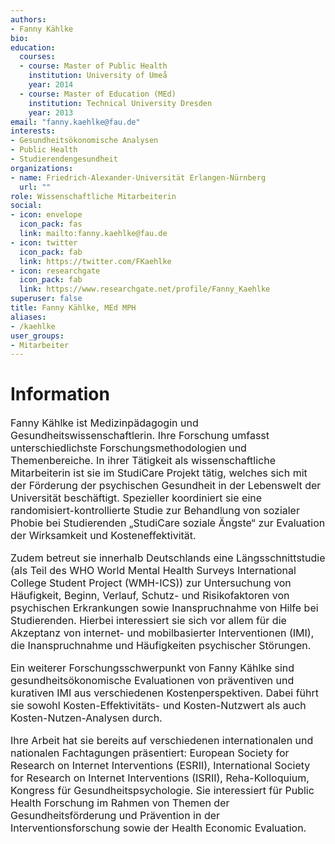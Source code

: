 ```yaml
---
authors:
- Fanny Kählke
bio:
education:
  courses:
  - course: Master of Public Health
    institution: University of Umeå
    year: 2014
  - course: Master of Education (MEd)
    institution: Technical University Dresden
    year: 2013
email: "fanny.kaehlke@fau.de"
interests:
- Gesundheitsökonomische Analysen
- Public Health
- Studierendengesundheit
organizations:
- name: Friedrich-Alexander-Universität Erlangen-Nürnberg
  url: ""
role: Wissenschaftliche Mitarbeiterin
social:
- icon: envelope
  icon_pack: fas
  link: mailto:fanny.kaehlke@fau.de
- icon: twitter
  icon_pack: fab
  link: https://twitter.com/FKaehlke
- icon: researchgate
  icon_pack: fab
  link: https://www.researchgate.net/profile/Fanny_Kaehlke
superuser: false
title: Fanny Kählke, MEd MPH
aliases:
- /kaehlke
user_groups:
- Mitarbeiter
---
```


# Information

<font size="3">

Fanny Kählke ist Medizinpädagogin und Gesundheitswissenschaftlerin. Ihre Forschung umfasst unterschiedlichste Forschungsmethodologien und Themenbereiche. In ihrer Tätigkeit als wissenschaftliche Mitarbeiterin ist sie im StudiCare Projekt tätig, welches sich mit der Förderung der psychischen Gesundheit in der Lebenswelt der Universität beschäftigt. Spezieller koordiniert sie eine randomisiert-kontrollierte Studie zur Behandlung von sozialer Phobie bei Studierenden „StudiCare soziale Ängste“ zur Evaluation der Wirksamkeit und Kosteneffektivität.

Zudem betreut sie innerhalb Deutschlands eine Längsschnittstudie (als Teil des WHO World Mental Health Surveys International College Student Project (WMH-ICS)) zur Untersuchung von Häufigkeit, Beginn, Verlauf, Schutz- und Risikofaktoren von psychischen Erkrankungen sowie Inanspruchnahme von Hilfe bei Studierenden. Hierbei interessiert sie sich vor allem für die Akzeptanz von internet- und mobilbasierter Interventionen (IMI), die Inanspruchnahme und Häufigkeiten psychischer Störungen.

Ein weiterer Forschungsschwerpunkt von Fanny Kählke sind gesundheitsökonomische Evaluationen von präventiven und kurativen IMI aus verschiedenen Kostenperspektiven. Dabei führt sie sowohl Kosten-Effektivitäts- und Kosten-Nutzwert als auch Kosten-Nutzen-Analysen durch.

Ihre Arbeit hat sie bereits auf verschiedenen internationalen und nationalen Fachtagungen präsentiert: European Society for Research on Internet Interventions (ESRII), International Society for Research on Internet Interventions (ISRII), Reha-Kolloquium, Kongress für Gesundheitspsychologie. Sie interessiert für Public Health Forschung im Rahmen von Themen der Gesundheitsförderung und Prävention in der Interventionsforschung sowie der Health Economic Evaluation.

</font>
